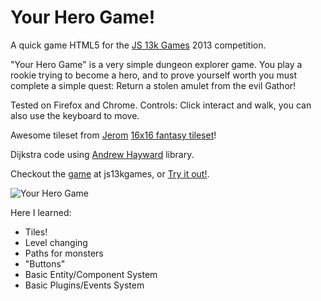 # Your Hero Game!

A quick game HTML5 for the [JS 13k Games](http://js13kgames.com) 2013 competition.

"Your Hero Game" is a very simple dungeon explorer game. You play a rookie trying to become a hero, and to prove yourself worth you must complete a simple quest: Return a stolen amulet from the evil Gathor!

Tested on Firefox and Chrome. Controls: Click interact and walk, you can also use the keyboard to move.

Awesome tileset from [Jerom](http://opengameart.org/users/jerom) [16x16 fantasy tileset](http://opengameart.org/content/16x16-fantasy-tileset)!

Dijkstra code using [Andrew Hayward](https://github.com/andrewhayward/dijkstra) library.

Checkout the [game](http://js13kgames.com/entries/herogame/) at js13kgames, or [Try it out!](http://diogok.net/hero).

![Your Hero Game](https://raw.github.com/diogok/herogame/master/assets/screenshot400x250.png "Your Hero Game")

Here I learned: 

- Tiles!
- Level changing
- Paths for monsters
- "Buttons"
- Basic Entity/Component System
- Basic Plugins/Events System


